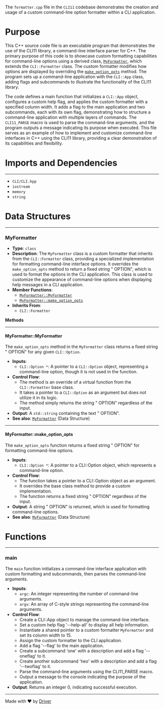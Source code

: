 <!--------------------------------------------------------------------------------->
<!-- IMPORTANT: This file is auto-generated by Driver (https://driver.ai). -------->
<!-- Manual edits may be overwritten on future commits. --------------------------->
<!--------------------------------------------------------------------------------->

The `formatter.cpp` file in the `CLI11` codebase demonstrates the creation and usage of a custom command-line option formatter within a CLI application.

# Purpose
This C++ source code file is an executable program that demonstrates the use of the CLI11 library, a command-line interface parser for C++. The primary purpose of this code is to showcase custom formatting capabilities for command-line options using a derived class, [`MyFormatter`](#myformattermyformatter), which extends the `CLI::Formatter` class. The custom formatter modifies how options are displayed by overriding the [`make_option_opts`](#myformattermake_option_opts) method. The program sets up a command-line application with the `CLI::App` class, adding flags and subcommands to illustrate the functionality of the CLI11 library.

The code defines a main function that initializes a `CLI::App` object, configures a custom help flag, and applies the custom formatter with a specified column width. It adds a flag to the main application and two subcommands, each with its own flag, demonstrating how to structure a command-line application with multiple layers of commands. The `CLI11_PARSE` macro is used to parse the command-line arguments, and the program outputs a message indicating its purpose when executed. This file serves as an example of how to implement and customize command-line interfaces in C++ using the CLI11 library, providing a clear demonstration of its capabilities and flexibility.
# Imports and Dependencies

---
- `CLI/CLI.hpp`
- `iostream`
- `memory`
- `string`


# Data Structures

---
### MyFormatter<!-- {{#data_structure:MyFormatter}} -->
- **Type**: `class`
- **Description**: The `MyFormatter` class is a custom formatter that inherits from the `CLI::Formatter` class, providing a specialized implementation for formatting command-line interface options. It overrides the `make_option_opts` method to return a fixed string " OPTION", which is used to format the options in the CLI application. This class is used to customize the appearance of command-line options when displaying help messages in a CLI application.
- **Member Functions**:
    - [`MyFormatter::MyFormatter`](#myformattermyformatter)
    - [`MyFormatter::make_option_opts`](#myformattermake_option_opts)
- **Inherits From**:
    - `CLI::Formatter`

**Methods**

---
#### MyFormatter::MyFormatter<!-- {{#callable:MyFormatter::MyFormatter}} -->
The `make_option_opts` method in the `MyFormatter` class returns a fixed string " OPTION" for any given `CLI::Option`.
- **Inputs**:
    - `CLI::Option *`: A pointer to a `CLI::Option` object, representing a command-line option, though it is not used in the function.
- **Control Flow**:
    - The method is an override of a virtual function from the `CLI::Formatter` base class.
    - It takes a pointer to a `CLI::Option` as an argument but does not utilize it in its logic.
    - The method simply returns the string " OPTION" regardless of the input.
- **Output**: A `std::string` containing the text " OPTION".
- **See also**: [`MyFormatter`](#myformatter)  (Data Structure)


---
#### MyFormatter::make\_option\_opts<!-- {{#callable:MyFormatter::make_option_opts}} -->
The `make_option_opts` function returns a fixed string " OPTION" for formatting command-line options.
- **Inputs**:
    - `CLI::Option *`: A pointer to a CLI::Option object, which represents a command-line option.
- **Control Flow**:
    - The function takes a pointer to a CLI::Option object as an argument.
    - It overrides the base class method to provide a custom implementation.
    - The function returns a fixed string " OPTION" regardless of the input.
- **Output**: A string " OPTION" is returned, which is used for formatting command-line options.
- **See also**: [`MyFormatter`](#myformatter)  (Data Structure)



# Functions

---
### main<!-- {{#callable:main}} -->
The `main` function initializes a command-line interface application with custom formatting and subcommands, then parses the command-line arguments.
- **Inputs**:
    - `argc`: An integer representing the number of command-line arguments.
    - `argv`: An array of C-style strings representing the command-line arguments.
- **Control Flow**:
    - Create a CLI::App object to manage the command-line interface.
    - Set a custom help flag '--help-all' to display all help information.
    - Instantiate a shared pointer to a custom formatter `MyFormatter` and set its column width to 15.
    - Assign the custom formatter to the CLI application.
    - Add a flag '--flag' to the main application.
    - Create a subcommand 'one' with a description and add a flag '--oneflag' to it.
    - Create another subcommand 'two' with a description and add a flag '--twoflag' to it.
    - Parse the command-line arguments using the CLI11_PARSE macro.
    - Output a message to the console indicating the purpose of the application.
- **Output**: Returns an integer 0, indicating successful execution.



---
Made with ❤️ by [Driver](https://www.driver.ai/)